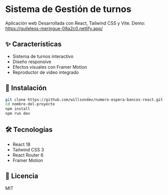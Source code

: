 # Sistema de Gestión de turnos


Aplicación web  Desarrollada con React, Tailwind CSS y Vite.
Demo: https://guileless-meringue-08a2c0.netlify.app/

## ✨ Características
- Sistema de turnos interactivo
- Diseño responsive
- Efectos visuales con Framer Motion
- Reproductor de video integrado

## 🚀 Instalación
```bash
git clone https://github.com/willsondev/numero-espera-bancos-react.git
cd nombre-del-proyecto
npm install
npm run dev
```

## 🛠 Tecnologías
- React 18
- Tailwind CSS 3
- React Router 6
- Framer Motion

## 📄 Licencia
MIT